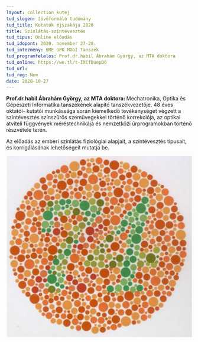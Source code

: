 ```yaml
---
layout: collection_kutej
tud_slogen: Jövőformáló tudomány
tud_title: Kutatók éjszakája 2020
title: Színlátás-színtévesztés
tud_tipus: Online előadás
tud_idopont: 2020. november 27-28.
tud_intezmeny: BME GPK MOGI Tanszék
tud_programfelelos: Prof.dr.habil Ábrahám György, az MTA doktora
tud_online: https://we.tl/t-IXCfDuepD6
tud_url:
tud_reg: Nem
date: 2020-10-27
---
```

<b>Prof.dr.habil Ábrahám György, az MTA doktora: </b>Mechatronika, Optika és Gépészeti Informatika tanszékének alapító tanszékvezetője. 48 éves oktatói- kutatói munkássága során kiemelkedő tevékenységet végzett a színtévesztés színszűrős szemüvegekkel történő korrekciója, az optikai átviteli függvények méréstechnikája és nemzetközi űrprogramokban történő részvétele terén.


Az előadás az emberi színlátás fiziológiai alapjait, a színtévesztés típusait, és korrigálásának lehetőségeit mutatja be.



<img src="szintevesztes.png" max-width="500" class="center"> 

